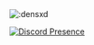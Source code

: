 <img src="https://count.getloli.com/get/@:densxd?theme=rule34" alt=":densxd" />

[![Discord Presence](https://lanyard.cnrad.dev/api/383316757483356160
                            )](https://discord.com/users/383316757483356160)

